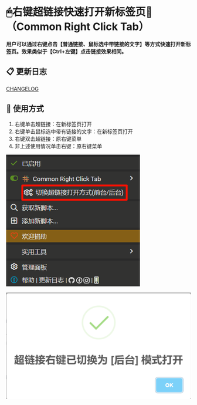 # 🖱右键超链接快速打开新标签页📑（Common Right Click Tab）

**用户可以通过右键点击【普通链接、鼠标选中带链接的文字】等方式快速打开新标签页。效果类似于【Ctrl+左键】点击链接效果相同。**

## 📋 更新日志

[CHANGELOG](https://github.com/xiaohuohumax/userscripts/blob/main/apps/common/right-click-tab/CHANGELOG.md)

## 📖 使用方式

1. 右键单击超链接：在新标签页打开
2. 右键单击鼠标选中带有链接的文字：在新标签页打开
3. 右键双击超链接：原右键菜单
4. 非上述使用情况单击右键：原右键菜单

![](https://raw.githubusercontent.com/xiaohuohumax/userscripts/main/apps/common/right-click-tab/images/monkey.png)

![](https://raw.githubusercontent.com/xiaohuohumax/userscripts/main/apps/common/right-click-tab/images/config-result.png)
